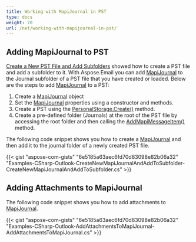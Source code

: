 ```yaml
---
title: Working with MapiJournal in PST
type: docs
weight: 70
url: /net/working-with-mapijournal-in-pst/
---
```



## **Adding MapiJournal to PST**
[Create a New PST File and Add Subfolders](/email/net/create-new-pst-file-and-add-subfolders/#creating-a-new-pst-file-and-add-subfolders) showed how to create a PST file and add a subfolder to it. With Aspose.Email you can add [MapiJournal](https://apireference.aspose.com/email/net/aspose.email.mapi/mapijournal) to the Journal subfolder of a PST file that you have created or loaded. Below are the steps to add [MapiJournal](https://apireference.aspose.com/email/net/aspose.email.mapi/mapijournal) to a PST:

1. Create a [MapiJournal](https://apireference.aspose.com/email/net/aspose.email.mapi/mapijournal) object
1. Set the [MapiJournal](https://apireference.aspose.com/email/net/aspose.email.mapi/mapijournal) properties using a constructor and methods.
1. Create a PST using the [PersonalStorage.Create()](https://apireference.aspose.com/email/net/aspose.email.storage.pst/personalstorage/methods/create/index) method.
1. Create a pre-defined folder (Journals) at the root of the PST file by accessing the root folder and then calling the [AddMapiMessageItem()](https://apireference.aspose.com/email/net/aspose.email.storage.pst/folderinfo/methods/addmapimessageitem) method.

The following code snippet shows you how to create a [MapiJournal](https://apireference.aspose.com/email/net/aspose.email.mapi/mapijournal) and then add it to the journal folder of a newly created PST file.



{{< gist "aspose-com-gists" "6e5185a63aec6fd70d83098e82b06a32" "Examples-CSharp-Outlook-CreateNewMapiJournalAndAddToSubfolder-CreateNewMapiJournalAndAddToSubfolder.cs" >}}
## **Adding Attachments to MapiJournal**
The following code snippet shows you how to add attachments to [MapiJournal](https://apireference.aspose.com/email/net/aspose.email.mapi/mapijournal).



{{< gist "aspose-com-gists" "6e5185a63aec6fd70d83098e82b06a32" "Examples-CSharp-Outlook-AddAttachmentsToMapiJournal-AddAttachmentsToMapiJournal.cs" >}}

